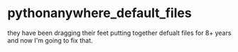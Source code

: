 # pythonanywhere_default_files
they have been dragging their feet putting together defualt files for 8+ years and now I'm going to fix that.
